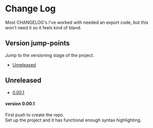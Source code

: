 # Change Log

Most CHANGELOG's I've worked with needed an export code, but this won't need it so it feels kind of bland.

## Version jump-points

Jump to the versioning stage of the project.

- [Unreleased](#unreleased)

## Unreleased

- [0.00.1](#version-0001)

#### version 0.00.1

First push to create the repo.<br>
Set up the project and it has functional enough syntax highlighting.

